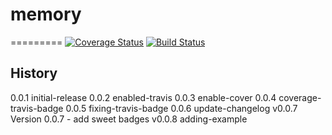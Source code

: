 # memory
=========
[![Coverage Status](https://coveralls.io/repos/github/usertoken/token-memory/badge.svg)](https://coveralls.io/github/usertoken/token-memory)
[![Build Status](https://travis-ci.org/usertoken/token-memory.svg)](https://travis-ci.org/usertoken/token-memory)

## History

0.0.1           initial-release
0.0.2           enabled-travis
0.0.3           enable-cover
0.0.4           coverage-travis-badge
0.0.5           fixing-travis-badge
0.0.6           update-changelog
v0.0.7          Version 0.0.7 - add sweet badges
v0.0.8          adding-example
